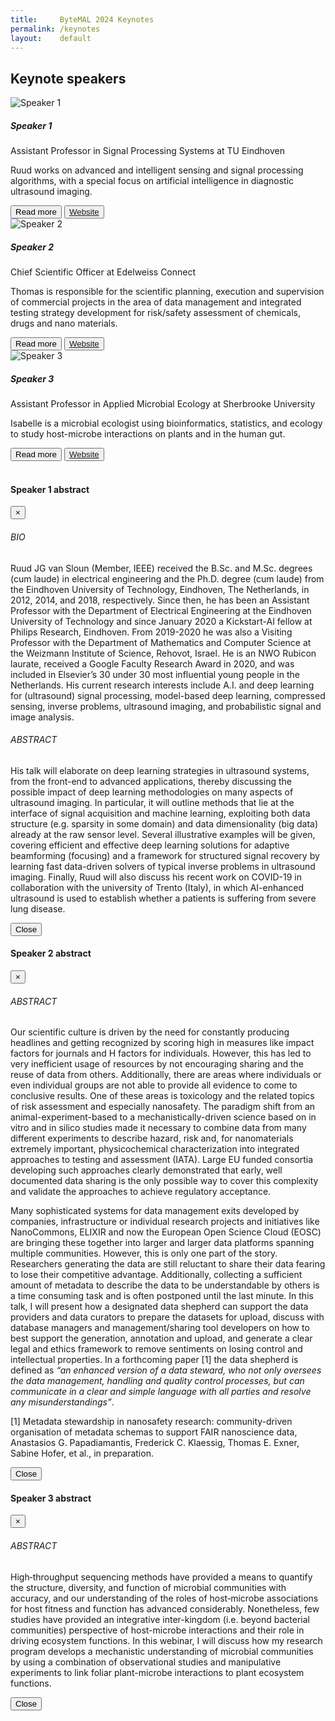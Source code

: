 ```yaml
---
title:     ByteMAL 2024 Keynotes
permalink: /keynotes
layout:    default
---
```


<h2 class="mb-4">Keynote speakers</h2>

<div class="card mb-3" style="max-width: 960px;">
  <div class="row no-gutters">
    <div class="col-md-4" style="display:flex;align-items:center;">
      <img src="/bytemal-2024/images/Speakers/speaker1.jpg" class="card-img rounded-lg" alt="Speaker 1">
    </div>
    <div class="col-md-8">
      <div class="card-body">
        <h5 class="card-title">Speaker 1</h5>
        <p class="card-text font-weight-bold">Assistant Professor in Signal Processing Systems at TU Eindhoven</p>
        <p class="card-text">Ruud works on advanced and intelligent sensing and signal processing algorithms, with a special focus on artificial intelligence in diagnostic ultrasound imaging.</p>
        <button type="button" class="btn btn-outline-primary btn-sm" data-toggle="modal" data-target="#speaker1Modal">Read more</button>
        <button type="button" class="btn btn-outline-primary btn-sm"><a href="https://www.tue.nl/en/research/researchers/ruud-van-sloun/">Website</a></button>
      </div>
    </div>
  </div>
</div>

<div class="card mb-3" style="max-width: 960px;">
  <div class="row no-gutters">
    <div class="col-md-4" style="display:flex;align-items:center;">
      <img src="/bytemal-2024/images/Speakers/speaker2.jpg" class="card-img rounded-lg" alt="Speaker 2">
    </div>
    <div class="col-md-8">
      <div class="card-body">
        <h5 class="card-title">Speaker 2</h5>
        <p class="card-text font-weight-bold">Chief Scientific Officer at Edelweiss Connect</p>
        <p class="card-text">Thomas is responsible for the scientific planning, execution and supervision of commercial projects in the area of data management and integrated testing strategy development for risk/safety assessment of chemicals, drugs and nano materials.</p>
        <button type="button" class="btn btn-outline-primary btn-sm" data-toggle="modal" data-target="#speaker2Modal">Read more</button>
        <button type="button" class="btn btn-outline-primary btn-sm"><a href="https://www.edelweissconnect.com/team-dc/thomas-exner">Website</a></button>
      </div>
    </div>
  </div>
</div>

<div class="card mb-3" style="max-width: 960px;">
  <div class="row no-gutters">
    <div class="col-md-4" style="display:flex;align-items:center;">
      <img src="/bytemal-2024/images/Speakers/speaker3.jpg" class="card-img rounded-lg" alt="Speaker 3">
    </div>
    <div class="col-md-8">
      <div class="card-body">
        <h5 class="card-title">Speaker 3</h5>
        <p class="card-text font-weight-bold">Assistant Professor in Applied Microbial Ecology at Sherbrooke University</p>
        <p class="card-text">Isabelle is a microbial ecologist using bioinformatics, statistics, and ecology to study host-microbe interactions on plants and in the human gut.</p>
                <button type="button" class="btn btn-outline-primary btn-sm" data-toggle="modal" data-target="#speaker3Modal">Read more</button>
        <button type="button" class="btn btn-outline-primary btn-sm"><a href="https://isabellelaforestlapointe.wordpress.com/">Website</a></button>
      </div>
    </div>
  </div>
</div>
<br>


<!-- Speaker 1 Modal -->
<div class="modal fade" id="speaker1Modal" tabindex="-1" role="dialog" aria-labelledby="speaker1Modal" aria-hidden="true">
  <div class="modal-dialog .modal-dialog-scrollable .modal-dialog-centered modal-lg">
    <div class="modal-content p-4">
      <div class="modal-header">
        <h4 class="modal-title" id="speaker1ModalLabel">Speaker 1 abstract</h4>
        <button type="button" class="close" data-dismiss="modal" aria-label="Close">
          <span aria-hidden="true">&times;</span>
        </button>
      </div>
      <div class="modal-body p-4">
        <h6>BIO</h6>
        <p>Ruud JG van Sloun (Member, IEEE) received the B.Sc. and M.Sc. degrees (cum laude) in electrical engineering and the Ph.D. degree (cum laude) from the Eindhoven University of Technology, Eindhoven, The Netherlands, in 2012, 2014, and 2018, respectively. Since then, he has been an Assistant Professor with the Department of Electrical Engineering at the Eindhoven University of Technology and since January 2020 a Kickstart-AI fellow at Philips Research, Eindhoven. From 2019-2020 he was also a Visiting Professor with the Department of Mathematics and Computer Science at the Weizmann Institute of Science, Rehovot, Israel. He is an NWO Rubicon laurate, received a Google Faculty Research Award in 2020, and was included in Elsevier’s 30 under 30 most influential young people in the Netherlands. His current research interests include A.I. and deep learning for (ultrasound) signal processing, model-based deep learning, compressed sensing, inverse problems, ultrasound imaging, and probabilistic signal and image analysis.</p>
        <h6>ABSTRACT</h6>
        <p>His talk will elaborate on deep learning strategies in ultrasound systems, from the front-end to advanced applications, thereby discussing the possible impact of deep learning methodologies on many aspects of ultrasound imaging.  In particular, it will outline methods that lie at the interface of signal acquisition and machine learning, exploiting both data structure (e.g. sparsity in some domain) and data dimensionality (big data) already at the raw sensor level. Several illustrative examples will be given, covering efficient and effective deep learning solutions for adaptive beamforming (focusing) and a framework for structured signal recovery by learning fast data-driven solvers of typical inverse problems in ultrasound imaging. 
Finally, Ruud will also discuss his recent work on COVID-19 in collaboration with the university of Trento (Italy), in which AI-enhanced ultrasound is used to establish whether a patients is suffering from severe lung disease.</p>
      </div>
      <div class="modal-footer">
        <button type="button" class="btn btn-secondary" data-dismiss="modal">Close</button>
      </div>
    </div>
  </div>
</div>

<!-- Thomas' Modal -->
<div class="modal fade" id="speaker2Modal" tabindex="-1" role="dialog" aria-labelledby="speaker2Modal" aria-hidden="true">
  <div class="modal-dialog .modal-dialog-scrollable .modal-dialog-centered modal-lg">
    <div class="modal-content p-4">
      <div class="modal-header">
        <h4 class="modal-title" id="speaker2ModalLabel">Speaker 2 abstract</h4>
        <button type="button" class="close" data-dismiss="modal" aria-label="Close">
          <span aria-hidden="true">&times;</span>
        </button>
      </div>
      <div class="modal-body p-4">
        <h6>ABSTRACT</h6>
        <p>Our scientific culture is driven by the need for constantly producing headlines and getting recognized by scoring high in measures like impact factors for journals and H factors for individuals. However, this has led to very inefficient usage of resources by not encouraging sharing and the reuse of data from others. Additionally, there are areas where individuals or even individual groups are not able to provide all evidence to come to conclusive results. One of these areas is toxicology and the related topics of risk assessment and especially nanosafety. The paradigm shift from an animal-experiment-based to a mechanistically-driven science based on in vitro and in silico studies made it necessary to combine data from many different experiments to describe hazard, risk and, for nanomaterials extremely important, physicochemical characterization into integrated approaches to testing and assessment (IATA). Large EU funded consortia developing such approaches clearly demonstrated that early, well documented data sharing is the only possible way to cover this complexity and validate the approaches to achieve regulatory acceptance.</p>
        <p>Many sophisticated systems for data management exits developed by companies, infrastructure or individual research projects and initiatives like NanoCommons, ELIXIR and now the European Open Science Cloud (EOSC) are bringing these together into larger and larger data platforms spanning multiple communities. However, this is only one part of the story. Researchers generating the data are still reluctant to share their data fearing to lose their competitive advantage. Additionally, collecting a sufficient amount of metadata to describe the data to be understandable by others is a time consuming task and is often postponed until the last minute. In this talk, I will present how a designated data shepherd can support the data providers and data curators to prepare the datasets for upload, discuss with database managers and management/sharing tool developers on how to best support the generation, annotation and upload, and generate a clear legal and ethics framework to remove sentiments on losing control and intellectual properties. In a forthcoming paper [1] the data shepherd is defined as <em>“an enhanced version of a data steward, who not only oversees the data management, handling and quality control processes, but can communicate in a clear and simple language with all parties and resolve any misunderstandings”</em>.</p>
        <p>[1] Metadata stewardship in nanosafety research: community-driven organisation of metadata schemas to support FAIR nanoscience data, Anastasios G. Papadiamantis, Frederick C. Klaessig, Thomas E. Exner, Sabine Hofer, et al., in preparation.</p>
      </div>
      <div class="modal-footer">
        <button type="button" class="btn btn-secondary" data-dismiss="modal">Close</button>
      </div>
    </div>
  </div>
</div>

<!-- Isabelle's Modal -->
<div class="modal fade" id="speaker3Modal" tabindex="-1" role="dialog" aria-labelledby="speaker3Modal" aria-hidden="true">
  <div class="modal-dialog .modal-dialog-scrollable .modal-dialog-centered modal-lg">
    <div class="modal-content p-4">
      <div class="modal-header">
        <h4 class="modal-title" id="speaker3ModalLabel">Speaker 3 abstract</h4>
        <button type="button" class="close" data-dismiss="modal" aria-label="Close">
          <span aria-hidden="true">&times;</span>
        </button>
      </div>
      <div class="modal-body p-4">
        <h6>ABSTRACT</h6>
        <p>High‐throughput sequencing methods have provided a means to quantify the structure, diversity, and function of microbial communities with accuracy, and our understanding of the roles of host‐microbe associations for host fitness and function has advanced considerably. Nonetheless, few studies have provided an integrative inter-kingdom (i.e. beyond bacterial communities) perspective of host-microbe interactions and their role in driving ecosystem functions. In this webinar, I will discuss how my research program develops a mechanistic understanding of microbial communities by using a combination of observational studies and manipulative experiments  to link foliar plant-microbe interactions to plant ecosystem functions.</p>
      </div>
      <div class="modal-footer">
        <button type="button" class="btn btn-secondary" data-dismiss="modal">Close</button>
      </div>
    </div>
  </div>
</div>


